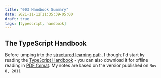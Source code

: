 ```yaml
---
title: "003 Handbook Summary"
date: 2021-11-12T11:35:39-05:00
draft: true
tags: [typescript, handbook]
---
```


## The TypeScript Handbook

Before jumping into the [structured learning path](https://docs.microsoft.com/en-us/learn/paths/build-javascript-applications-typescript/), I thought I'd start by reading the [TypeScript Handbook](https://www.typescriptlang.org/docs/handbook/intro.html) - you can also download it for offline reading in [PDF format](https://www.typescriptlang.org/assets/typescript-handbook.pdf). My notes are based on the version published on `Nov 8, 2011`.

